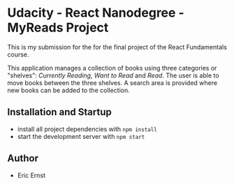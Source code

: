 # Udacity - React Nanodegree - MyReads Project

This is my submission for the for the final project of the React Fundamentals course.

This application manages a collection of books using three categories or "shelves": _Currently Reading_, _Want to Read_ and _Read_. The user is able to move books between the three shelves. A search area is provided where new books can be added to the collection.

## Installation and Startup

- install all project dependencies with `npm install`
- start the development server with `npm start`

## Author

- Eric Ernst
